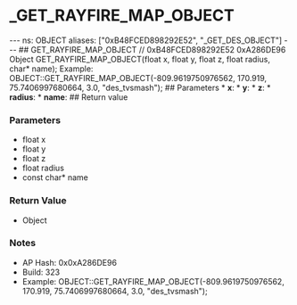 # _GET_RAYFIRE_MAP_OBJECT

--- ns: OBJECT aliases: ["0xB48FCED898292E52", "_GET_DES_OBJECT"] --- ## GET_RAYFIRE_MAP_OBJECT  // 0xB48FCED898292E52 0xA286DE96 Object GET_RAYFIRE_MAP_OBJECT(float x, float y, float z, float radius, char* name);  Example: OBJECT::GET_RAYFIRE_MAP_OBJECT(-809.9619750976562, 170.919, 75.7406997680664, 3.0, "des_tvsmash");  ## Parameters * **x**: * **y**: * **z**: * **radius**: * **name**:  ## Return value

### Parameters
* float x
* float y
* float z
* float radius
* const char* name

### Return Value
* Object

### Notes
* AP Hash: 0x0xA286DE96
* Build: 323
* Example:
OBJECT::GET_RAYFIRE_MAP_OBJECT(-809.9619750976562, 170.919, 75.7406997680664, 3.0, "des_tvsmash");

